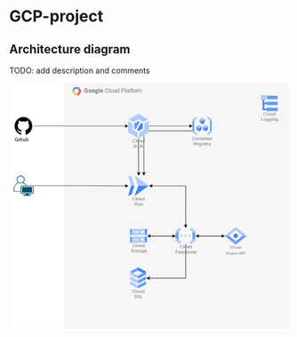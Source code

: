 # GCP-project

## Architecture diagram

TODO: add description and comments

![Alt text](Diagram.png "GCP project architecture diagram")
